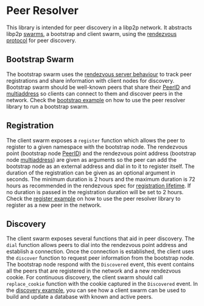 # Peer Resolver

This library is intended for peer discovery in a libp2p network.
It abstracts libp2p [swarms][1], a bootstrap and client swarm, using the [rendezvous protocol][2] for peer discovery.

## Bootstrap Swarm

The bootstrap swarm uses the [rendezvous server behaviour][3] to track peer registrations and share information with client nodes for discovery. Bootstrap swarm should be well-known peers that share their [PeerID][4] and [multiaddress][5] so clients can connect to them and discover peers in the network. Check the [bootstrap example][7] on how to use the peer resolver library to run a bootstrap swarm.

## Registration

The client swarm exposes a `register` function which allows the peer to register to a given namespace with the bootstrap node. The rendezvous point (bootstrap node [PeerID][4]) and the rendezvous point address (bootstrap node [multiaddress][5]) are given as arguments so the peer can add the bootstrap node as an external address and dial in to it to register itself. The duration of the registration can be given as an optional argument in seconds. The minimum duration is 2 hours and the maximum duration is 72 hours as recommended in the rendezvous spec for [registration lifetime][6]. If no duration is passed in the registration duration will be set to 2 hours. Check the [register example][8] on how to use the peer resolver library to register as a new peer in the network.

## Discovery

The client swarm exposes several functions that aid in peer discovery. The `dial` function allows peers to dial into the rendezvous point address and establish a connection. Once the connection is established, the client uses the `discover` function to request peer information from the bootstrap node. The bootstrap node respond with the `Discovered` event, this event contains all the peers that are registered in the network and a new rendezvous cookie. For continuous discovery, the client swarm should call `replace_cookie` function with the cookie captured in the `Discovered` event. In the [discovery example][9], you can see how a client swarm can be used to build and update a database with known and active peers.

[1]: https://docs.rs/libp2p/latest/libp2p/struct.Swarm.html
[2]: https://github.com/libp2p/specs/blob/master/rendezvous/README.md
[3]: https://docs.rs/libp2p/latest/libp2p/rendezvous/server/struct.Behaviour.html
[4]: https://docs.libp2p.io/concepts/fundamentals/peers/#peer-id
[5]: https://github.com/libp2p/specs/blob/master/addressing/README.md#multiaddr-in-libp2p
[6]: https://github.com/libp2p/specs/blob/d21418638d5f09f2a4e5a1ceca17058df134a300/rendezvous/README.md#registration-lifetime
[7]: ./examples/bootstrap.rs
[8]: ./examples/register.rs
[9]: ./examples/discovery.rs
